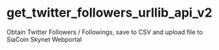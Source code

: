 # get_twitter_followers_urllib_api_v2
Obtain Twitter Followers / Followings, save to CSV and upload file to SiaCoin Skynet Webportal

